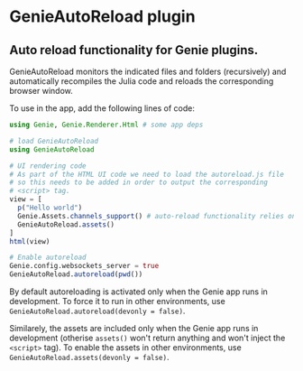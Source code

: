 # GenieAutoReload plugin

## Auto reload functionality for Genie plugins.

GenieAutoReload monitors the indicated files and folders (recursively) and automatically recompiles the Julia code and reloads the corresponding browser window.

To use in the app, add the following lines of code:

```julia
using Genie, Genie.Renderer.Html # some app deps

# load GenieAutoReload
using GenieAutoReload

# UI rendering code
# As part of the HTML UI code we need to load the autoreload.js file
# so this needs to be added in order to output the corresponding
# <script> tag.
view = [
  p("Hello world")
  Genie.Assets.channels_support() # auto-reload functionality relies on channels
  GenieAutoReload.assets()
]
html(view)

# Enable autoreload
Genie.config.websockets_server = true
GenieAutoReload.autoreload(pwd())
```

By default autoreloading is activated only when the Genie app runs in development. To force it to run in other environments, use `GenieAutoReload.autoreload(devonly = false)`.

Similarely, the assets are included only when the Genie app runs in development (otherise `assets()` won't return anything and won't inject the `<script>` tag). To enable the assets in other environments, use `GenieAutoReload.assets(devonly = false)`.
